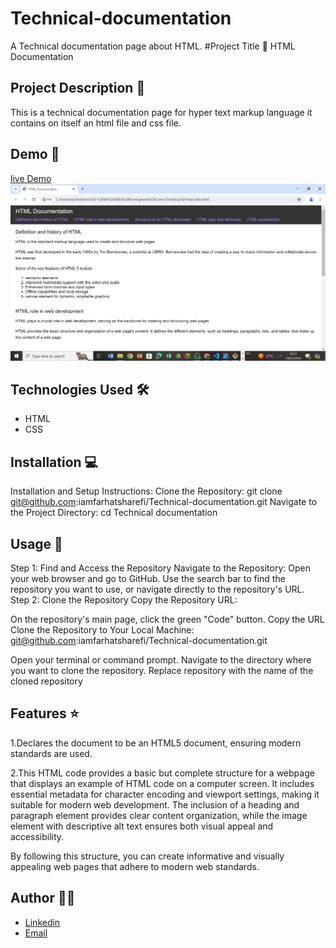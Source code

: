 # Technical-documentation
A Technical documentation page about HTML.
 #Project Title 🚀
HTML Documentation

## Project Description 📝

This is a technical documentation page for hyper text markup language it contains on itself an html file and css file.

## Demo 📸
[live Demo](https://iamfarhatsharefi.github.io/Technical-documentation/)
![Screenshot](./WhatsApp%20Image%202024-05-29%20at%2004.56.43_de89eb72.jpg)


## Technologies Used 🛠️


- HTML
- CSS

## Installation 💻
Installation and Setup Instructions:
Clone the Repository:
git clone git@github.com:iamfarhatsharefi/Technical-documentation.git
Navigate to the Project Directory:
cd Technical documentation

## Usage 🎯

Step 1: Find and Access the Repository
Navigate to the Repository:
Open your web browser and go to GitHub.
Use the search bar to find the repository you want to use, or navigate directly to the repository's URL.
Step 2: Clone the Repository
Copy the Repository URL:

On the repository's main page, click the green "Code" button.
Copy the URL 
Clone the Repository to Your Local Machine:
git@github.com:iamfarhatsharefi/Technical-documentation.git

Open your terminal or command prompt.
Navigate to the directory where you want to clone the repository.
Replace repository with the name of the cloned repository

## Features ⭐
1.Declares the document to be an HTML5 document, ensuring modern standards are used.

2.This HTML code provides a basic but complete structure for a webpage that displays an example of HTML code on a computer screen. It includes essential metadata for character encoding and viewport settings, making it suitable for modern web development. The inclusion of a heading and paragraph element provides clear content organization, while the image element with descriptive alt text ensures both visual appeal and accessibility.

By following this structure, you can create informative and visually appealing web pages that adhere to modern web standards.

## Author 👩‍💻
- [Linkedin](https://www.linkedin.com/in/farhat-sharefi-13a101309?utm_source=share&utm_campaign=share_via&utm_content=profile&utm_medium=android_app)
- [Email](sharefifarhat@gmail.com)